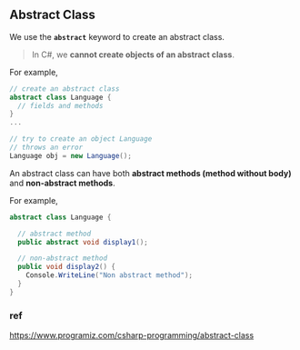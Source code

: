 ## Abstract Class
We use the **`abstract`** keyword to create an abstract class.
> In C#, we **cannot create objects of an abstract class**. 

For example,

```cs
// create an abstract class
abstract class Language {
  // fields and methods
}
...

// try to create an object Language
// throws an error
Language obj = new Language();
```

An abstract class can have both **abstract methods (method without body)** and **non-abstract methods**. 

For example,

```cs
abstract class Language {

  // abstract method
  public abstract void display1();

  // non-abstract method
  public void display2() {
    Console.WriteLine("Non abstract method");
  }
}
```



### ref 
https://www.programiz.com/csharp-programming/abstract-class

